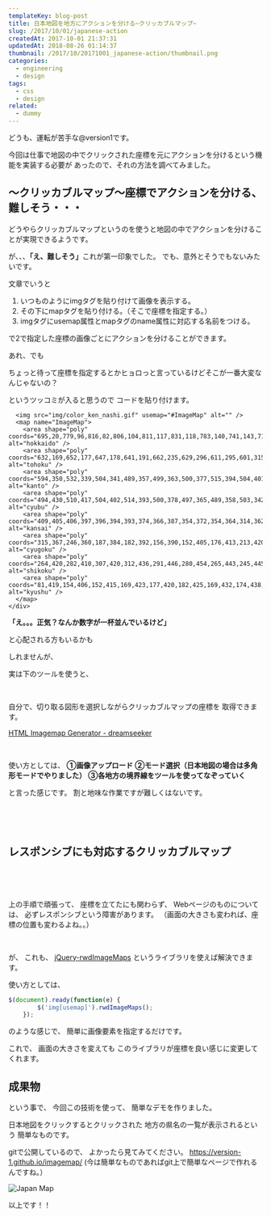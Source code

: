 ```yaml
---
templateKey: blog-post
title: 日本地図を地方にアクションを分ける~クリッカブルマップ~
slug: /2017/10/01/japanese-action
createdAt: 2017-10-01 21:37:31
updatedAt: 2018-08-26 01:14:37
thumbnail: /2017/10/20171001_japanese-action/thumbnail.png
categories:
  - engineering
  - design
tags:
  - css
  - design
related:
  - dummy
---
```


どうも、運転が苦手な@version1です。

今回は仕事で地図の中でクリックされた座標を元にアクションを分けるという機能を実装する必要が
あったので、それの方法を調べてみました。

<div class="adsense"></div>

<h2 class="chapter">〜クリッカブルマップ〜座標でアクションを分ける、難しそう・・・</h2>

どうやらクリッカブルマップというのを使うと地図の中でアクションを分けることが実現できるようです。

が、、、<strong>「え、難しそう」</strong>これが第一印象でした。
でも、意外とそうでもないみたいです。

<div class="mid-article"></div>

文章でいうと
<ol>
 	<li>
いつものようにimgタグを貼り付けて画像を表示する。
</li>
 	<li>
その下にmapタグを貼り付ける。（そこで座標を指定する。）
</li>
 	<li>
imgタグにusemap属性とmapタグのname属性に対応する名前をつける。
</li>
</ol>

で2で指定した座標の画像ごとにアクションを分けることができます。

あれ、でも

ちょっと待って座標を指定するとかヒョロっと言っているけどそこが一番大変なんじゃないの？

というツッコミが入ると思うので
コードを貼り付けます。

```markup
  <img src="img/color_ken_nashi.gif" usemap="#ImageMap" alt="" />
  <map name="ImageMap">
    <area shape="poly" coords="695,20,779,96,816,82,806,104,811,117,831,118,783,140,741,143,716,168,661,132,633,142,611,127,625,144,638,161,620,159,593,171,590,162,598,145,589,133,592,119,614,114,623,111,619,100,626,96,636,104,656,106,663,85,676,82,673,83" alt="hokkaido" />
    <area shape="poly" coords="632,169,652,177,647,178,641,191,662,235,629,296,611,295,601,315,606,337,532,337,531,325,553,309,562,290,553,279,579,248,583,229,576,229,573,223,589,215,582,197,632,169,632,169" alt="tohoku" />
    <area shape="poly" coords="594,350,532,339,504,341,489,357,499,363,500,377,515,394,504,401,509,411,524,410,539,421,560,417,574,401,587,399,577,381,577,381" alt="kanto" />
    <area shape="poly" coords="494,430,510,417,504,402,514,393,500,378,497,365,489,358,503,342,528,336,528,324,552,310,562,290,552,282,502,321,455,330,447,338,434,331,453,309,450,307,429,312,419,340,378,365,378,370,369,378,355,372,358,382,369,389,397,376,397,395,407,399,414,417,421,422,421,422" alt="cyubu" />
    <area shape="poly" coords="409,405,406,397,396,394,393,374,366,387,354,372,354,364,314,362,318,372,303,388,306,399,321,399,335,409,327,437,355,455,393,432,403,433,410,426,410,426" alt="kansai" />
    <area shape="poly" coords="315,367,246,360,187,384,182,392,156,390,152,405,176,413,213,420,222,403,230,409,260,409,266,403,286,407,306,400,301,401" alt="cyugoku" />
    <area shape="poly" coords="264,420,282,410,307,420,312,436,291,446,280,454,265,443,245,445,239,453,228,458,223,469,209,463,205,456,208,443,194,433,217,429,235,414,244,422,242,422" alt="shikoku" />
    <area shape="poly" coords="81,419,154,406,152,415,169,423,177,420,182,425,169,432,174,438,183,438,184,445,180,451,190,455,139,510,106,517,86,501,98,469,94,443,82,437,82,437" alt="kyushu" />
  </map>
</div>

```

<strong>「え。。。正気？なんか数字が一杯並んでいるけど」</strong>
&nbsp;

と心配される方もいるかも

しれませんが、

実は下のツールを使うと、

&nbsp;

自分で、切り取る図形を選択しながらクリッカブルマップの座標を
取得できます。


<a href="https://labs.d-s-b.jp/ImagemapGenerator/">HTML Imagemap Generator - dreamseeker</a>

&nbsp;

使い方としては、
<strong>①画像アップロード</strong>
<strong>②モード選択（日本地図の場合は多角形モードでやりました）</strong>
<strong>③各地方の境界線をツールを使ってなぞっていく</strong>

と言った感じです。
割と地味な作業ですが難しくはないです。

&nbsp;

&nbsp;
<h2 class="chapter">レスポンシブにも対応するクリッカブルマップ</h2>
&nbsp;

&nbsp;

上の手順で頑張って、
座標を立てたにも関わらず、
Webページのものについては、
必ずレスポンシブという障害があります。
（画面の大きさも変われば、座標の位置も変わるよね。。）

&nbsp;

が、
これも、
<a href="https://github.com/stowball/jQuery-rwdImageMaps">jQuery-rwdImageMaps</a>
というライブラリを使えば解決できます。


使い方としては、
```javascript
$(document).ready(function(e) {
        $('img[usemap]').rwdImageMaps();
    });

```

のような感じで、
簡単に画像要素を指定するだけです。

これで、
画面の大きさを変えても
このライブラリが座標を良い感じに変更してくれます。

<h2 class="chapter">成果物</h2>

という事で、
今回この技術を使って、
簡単なデモを作りました。


日本地図をクリックするとクリックされた
地方の県名の一覧が表示されるという
簡単なものです。


gitで公開しているので、
よかったら見てみてください。
<a href="https://version-1.github.io/imagemap/">https://version-1.github.io/imagemap/</a>
(今は簡単なものであればgit上で簡単なページで作れるんですね。）


<img class="post-image" src="https://statics.ver-1-0.net/uploads/2017/10/20171001_japanese-action/japan-map.png" alt="Japan Map"/>

以上です！！

<div class="after-article"></div>


